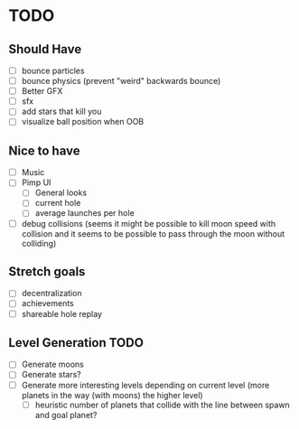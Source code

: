# TODO

## Should Have

- [ ] bounce particles
- [ ] bounce physics (prevent "weird" backwards bounce)
- [ ] Better GFX
- [ ] sfx
- [ ] add stars that kill you
- [ ] visualize ball position when OOB

## Nice to have

- [ ] Music
- [ ] Pimp UI
  - [ ] General looks
  - [ ] current hole
  - [ ] average launches per hole
- [ ] debug collisions (seems it might be possible to kill moon speed with collision and it seems to be possible to pass through the moon without colliding)

## Stretch goals

- [ ] decentralization
- [ ] achievements
- [ ] shareable hole replay

## Level Generation TODO

- [ ] Generate moons
- [ ] Generate stars?
- [ ] Generate more interesting levels depending on current level (more planets in the way (with moons) the higher level)
  - [ ] heuristic number of planets that collide with the line between spawn and goal planet?
